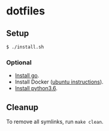 # dotfiles

## Setup

```sh
$ ./install.sh
```
### Optional

- [Install go](https://www.ardanlabs.com/blog/2016/05/installing-go-and-your-workspace.html).
- Install Docker ([ubuntu instructions](https://docs.docker.com/install/linux/docker-ce/ubuntu/)).
- [Install python3.6](https://askubuntu.com/questions/865554/how-do-i-install-python-3-6-using-apt-get).


## Cleanup

To remove all symlinks, run `make clean`.
